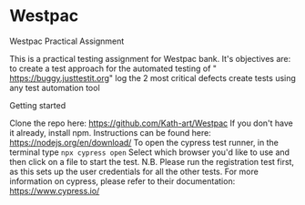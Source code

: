 # Westpac
Westpac Practical Assignment

This is a practical testing assignment for Westpac bank.
It's objectives are:
to create a test approach for the automated testing of " https://buggy.justtestit.org" 
log the 2 most critical defects
create tests using any test automation tool


Getting started

Clone the repo here: https://github.com/Kath-art/Westpac
If you don't have it already, install npm.  Instructions can be found here: https://nodejs.org/en/download/
To open the cypress test runner, in the terminal type `npx cypress open`
Select which browser you'd like to use and then click on a file to start the test.
N.B. Please run the registration test first, as this sets up the user credentials for all the other tests.
For more information on cypress, please refer to their documentation: https://www.cypress.io/

